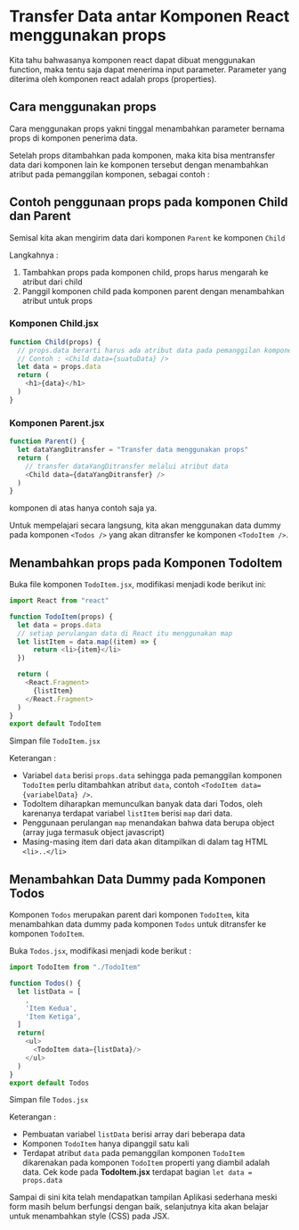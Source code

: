 # Transfer Data antar Komponen React menggunakan props

Kita tahu bahwasanya komponen react dapat dibuat menggunakan function, maka tentu saja dapat menerima input parameter. Parameter yang diterima oleh komponen react adalah props (properties).

## Cara menggunakan props

Cara menggunakan props yakni tinggal menambahkan parameter bernama props di komponen penerima data.

Setelah props ditambahkan pada komponen, maka kita bisa mentransfer data dari komponen lain ke komponen tersebut dengan menambahkan atribut pada pemanggilan komponen, sebagai contoh :

## Contoh penggunaan props pada komponen Child dan Parent

Semisal kita akan mengirim data dari komponen `Parent` ke komponen `Child`

Langkahnya :

1. Tambahkan props pada komponen child, props harus mengarah ke atribut dari child
2. Panggil komponen child pada komponen parent dengan menambahkan atribut untuk props

### Komponen Child.jsx

```javascript
function Child(props) {
  // props.data berarti harus ada atribut data pada pemanggilan komponen Child
  // Contoh : <Child data={suatuData} />
  let data = props.data
  return (
    <h1>{data}</h1>
  )
}
```

### Komponen Parent.jsx

```javascript
function Parent() {
  let dataYangDitransfer = "Transfer data menggunakan props"
  return (
    // transfer dataYangDitransfer melalui atribut data
    <Child data={dataYangDitransfer} />
  )
}
```

komponen di atas hanya contoh saja ya.

Untuk mempelajari secara langsung, kita akan menggunakan data dummy pada komponen `<Todos />` yang akan ditransfer ke komponen `<TodoItem />`.

## Menambahkan props pada Komponen TodoItem

Buka file komponen `TodoItem.jsx`, modifikasi menjadi kode berikut ini:

```javascript
import React from "react"

function TodoItem(props) {
  let data = props.data
  // setiap perulangan data di React itu menggunakan map
  let listItem = data.map((item) => {
      return <li>{item}</li>
  })

  return (
    <React.Fragment>
      {listItem}
    </React.Fragment>
  )
}
export default TodoItem
```

Simpan file `TodoItem.jsx`

Keterangan :

* Variabel `data` berisi `props.data` sehingga pada pemanggilan komponen `TodoItem` perlu ditambahkan atribut `data`, contoh `<TodoItem data={variabelData} />`.
* TodoItem diharapkan memunculkan banyak data dari Todos, oleh karenanya terdapat variabel `listItem` berisi `map` dari data.
* Penggunaan perulangan `map` menandakan bahwa data berupa object (array juga termasuk object javascript)
* Masing-masing item dari data akan ditampilkan di dalam tag HTML `<li>..</li>`

## Menambahkan Data Dummy pada Komponen Todos

Komponen `Todos` merupakan parent dari komponen `TodoItem`, kita menambahkan data dummy pada komponen `Todos` untuk ditransfer ke komponen `TodoItem`.

Buka `Todos.jsx`, modifikasi menjadi kode berikut :

```javascript
import TodoItem from "./TodoItem"

function Todos() {
  let listData = [
    ,
    'Item Kedua',
    'Item Ketiga',
  ]
  return(
    <ul>
      <TodoItem data={listData}/>
    </ul>
  )
}
export default Todos
```

Simpan file `Todos.jsx`

Keterangan :

* Pembuatan variabel `listData` berisi array dari beberapa data
* Komponen `TodoItem` hanya dipanggil satu kali
* Terdapat atribut `data` pada pemanggilan komponen `TodoItem` dikarenakan pada komponen `TodoItem` properti yang diambil adalah data. Cek kode pada **TodoItem.jsx** terdapat bagian `let data = props.data`

Sampai di sini kita telah mendapatkan tampilan Aplikasi sederhana meski form masih belum berfungsi dengan baik, selanjutnya kita akan belajar untuk menambahkan style (CSS) pada JSX.

